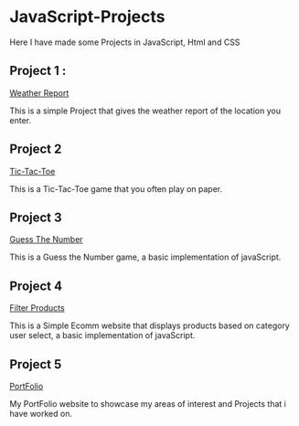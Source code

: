 # JavaScript-Projects
Here I have made some Projects in JavaScript, Html and CSS


## Project 1 : 
[Weather Report](https://saurabh5233.github.io/JavaScript-Projects/Weather%20Report/)

This is a simple Project that gives the weather report of the location you enter.

## Project 2
[Tic-Tac-Toe](https://saurabh5233.github.io/JavaScript-Projects/TicTacToe/)

This is a Tic-Tac-Toe game that you often play on paper.

## Project 3
[Guess The Number](https://saurabh5233.github.io/JavaScript-Projects/Guess%20A%20Number/)

This is a Guess the Number game, a basic implementation of javaScript.


## Project 4
[Filter Products](https://java-script-projects-eqsuwa029-saurabh-shandilyas-projects.vercel.app)

This is a Simple Ecomm website that displays products based on category user select, a basic implementation of javaScript.


## Project 5
[PortFolio]()

My PortFolio website to showcase my areas of interest and Projects that i have worked on.


